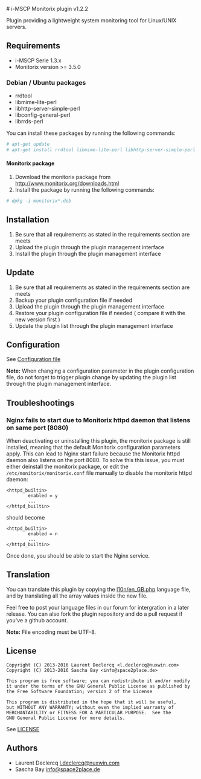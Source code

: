 # i-MSCP Monitorix plugin v1.2.2

Plugin providing a lightweight system monitoring tool for Linux/UNIX servers.

## Requirements

* i-MSCP Serie 1.3.x
* Monitorix version >= 3.5.0

### Debian / Ubuntu packages

* rrdtool
* libmime-lite-perl
* libhttp-server-simple-perl
* libconfig-general-perl
* librrds-perl

You can install these packages by running the following commands:

```bash
# apt-get update
# apt-get install rrdtool libmime-lite-perl libhttp-server-simple-perl libconfig-general-perl librrds-perl
```

#### Monitorix package

1. Download the monitorix package from http://www.monitorix.org/downloads.html
2. Install the package by running the following commands:

```bash
# dpkg -i monitorix*.deb
```

## Installation

1. Be sure that all requirements as stated in the requirements section are meets
2. Upload the plugin through the plugin management interface
3. Install the plugin through the plugin management interface

## Update

1. Be sure that all requirements as stated in the requirements section are meets
2. Backup your plugin configuration file if needed
3. Upload the plugin through the plugin management interface
4. Restore your plugin configuration file if needed ( compare it with the new version first )
5. Update the plugin list through the plugin management interface

## Configuration

See [Configuration file](../Monitorix/config.php)

**Note:** When changing a configuration parameter in the plugin configuration file, do not forget to trigger plugin
change by updating the plugin list through the plugin management interface.
 
## Troubleshootings

### Nginx fails to start due to Monitorix httpd daemon that listens on same port (8080)

When deactivating or uninstalling this plugin, the monitorix package is still installed, meaning that the default
Monitorix configuration parameters apply. This can lead to Nginx start failure because the Monitorix httpd daemon also
listens on the port 8080. To solve this this issue, you must either deinstall the monitorix package, or edit the 
`/etc/monitorix/monitorix.conf` file manually to disable the monitorix httpd daemon:

```
<httpd_builtin>
        enabled = y
        ...
</httpd_builtin>
```

should become

```
<httpd_builtin>
        enabled = n
        ...
</httpd_builtin>
```

Once done, you should be able to start the Nginx service.
 
## Translation

You can translate this plugin by copying the [l10n/en_GB.php](l10n/en_GB.php) language file, and by translating all the
array values inside the new file.

Feel free to post your language files in our forum for intergration in a later release. You can also fork the plugin
repository and do a pull request if you've a github account.

**Note:** File encoding must be UTF-8.

## License

```
Copyright (C) 2013-2016 Laurent Declercq <l.declercq@nuxwin.com>
Copyright (C) 2013-2016 Sascha Bay <info@space2place.de>

This program is free software; you can redistribute it and/or modify
it under the terms of the GNU General Public License as published by
the Free Software Foundation; version 2 of the License

This program is distributed in the hope that it will be useful,
but WITHOUT ANY WARRANTY; without even the implied warranty of
MERCHANTABILITY or FITNESS FOR A PARTICULAR PURPOSE.  See the
GNU General Public License for more details.
```

See [LICENSE](LICENSE)

## Authors

* Laurent Declercq <l.declercq@nuxwin.com>
* Sascha Bay <info@space2place.de>
